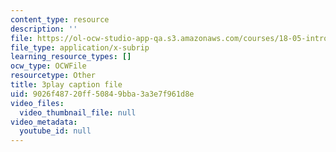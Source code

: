 ```yaml
---
content_type: resource
description: ''
file: https://ol-ocw-studio-app-qa.s3.amazonaws.com/courses/18-05-introduction-to-probability-and-statistics-spring-2014/9026f48720ff50849bba3a3e7f961d8e_DyuQsaqXhwU.vtt
file_type: application/x-subrip
learning_resource_types: []
ocw_type: OCWFile
resourcetype: Other
title: 3play caption file
uid: 9026f487-20ff-5084-9bba-3a3e7f961d8e
video_files:
  video_thumbnail_file: null
video_metadata:
  youtube_id: null
---
```

